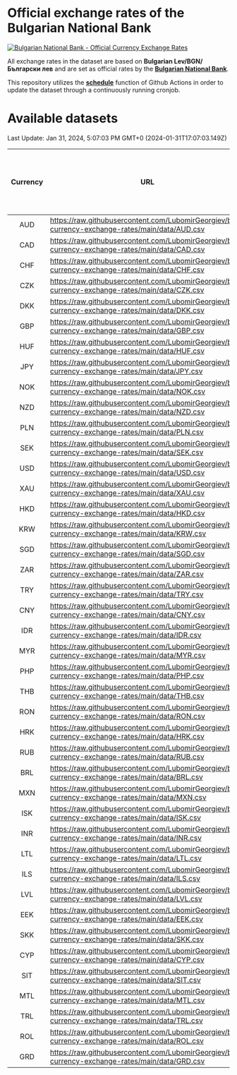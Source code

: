 # Official exchange rates of the Bulgarian National Bank

[![Bulgarian National Bank - Official Currency Exchange Rates](https://github.com/LubomirGeorgiev/bnb-currency-exchange-rates/actions/workflows/update-rates.yml/badge.svg?branch=main)](https://github.com/LubomirGeorgiev/bnb-currency-exchange-rates/actions/workflows/update-rates.yml)

All exchange rates in the dataset are based on **Bulgarian Lev/BGN/Български лев** and are set as official rates by the [**Bulgarian National Bank**](https://www.bnb.bg/Statistics/StExternalSector/StExchangeRates/StERForeignCurrencies/index.htm?toLang=_EN).

This repository utilizes the [**schedule**](https://docs.github.com/en/actions/reference/events-that-trigger-workflows) function of Github Actions in order to update the dataset through a continuously running cronjob.

# Available datasets

<!-- START LINKS (DO NOT EVER FU*ING DELETE THIS COMMENT FOR THE LOVE OF YOUR LIFE!!! IF YOU ARE CURIOS HOW IT WORKS, YOU CAN HAVE A LOOK AT ./src/updateReadme.ts) -->

Last Update: Jan 31, 2024, 5:07:03 PM GMT+0 (2024-01-31T17:07:03.149Z)

| Currency | URL                                                                                             | Number of records | Number of missing days that were filled in |
| :------: | ----------------------------------------------------------------------------------------------- | :---------------: | :----------------------------------------: |
|   AUD    | https://raw.githubusercontent.com/LubomirGeorgiev/bnb-currency-exchange-rates/main/data/AUD.csv |       8522        |                    2639                    |
|   CAD    | https://raw.githubusercontent.com/LubomirGeorgiev/bnb-currency-exchange-rates/main/data/CAD.csv |       8522        |                    2639                    |
|   CHF    | https://raw.githubusercontent.com/LubomirGeorgiev/bnb-currency-exchange-rates/main/data/CHF.csv |       8522        |                    2639                    |
|   CZK    | https://raw.githubusercontent.com/LubomirGeorgiev/bnb-currency-exchange-rates/main/data/CZK.csv |       8522        |                    2639                    |
|   DKK    | https://raw.githubusercontent.com/LubomirGeorgiev/bnb-currency-exchange-rates/main/data/DKK.csv |       8522        |                    2639                    |
|   GBP    | https://raw.githubusercontent.com/LubomirGeorgiev/bnb-currency-exchange-rates/main/data/GBP.csv |       8522        |                    2639                    |
|   HUF    | https://raw.githubusercontent.com/LubomirGeorgiev/bnb-currency-exchange-rates/main/data/HUF.csv |       8522        |                    2639                    |
|   JPY    | https://raw.githubusercontent.com/LubomirGeorgiev/bnb-currency-exchange-rates/main/data/JPY.csv |       8522        |                    2639                    |
|   NOK    | https://raw.githubusercontent.com/LubomirGeorgiev/bnb-currency-exchange-rates/main/data/NOK.csv |       8522        |                    2639                    |
|   NZD    | https://raw.githubusercontent.com/LubomirGeorgiev/bnb-currency-exchange-rates/main/data/NZD.csv |       8522        |                    2639                    |
|   PLN    | https://raw.githubusercontent.com/LubomirGeorgiev/bnb-currency-exchange-rates/main/data/PLN.csv |       8522        |                    2639                    |
|   SEK    | https://raw.githubusercontent.com/LubomirGeorgiev/bnb-currency-exchange-rates/main/data/SEK.csv |       8522        |                    2639                    |
|   USD    | https://raw.githubusercontent.com/LubomirGeorgiev/bnb-currency-exchange-rates/main/data/USD.csv |       8522        |                    2639                    |
|   XAU    | https://raw.githubusercontent.com/LubomirGeorgiev/bnb-currency-exchange-rates/main/data/XAU.csv |       8522        |                    2641                    |
|   HKD    | https://raw.githubusercontent.com/LubomirGeorgiev/bnb-currency-exchange-rates/main/data/HKD.csv |       8222        |                    2550                    |
|   KRW    | https://raw.githubusercontent.com/LubomirGeorgiev/bnb-currency-exchange-rates/main/data/KRW.csv |       8222        |                    2550                    |
|   SGD    | https://raw.githubusercontent.com/LubomirGeorgiev/bnb-currency-exchange-rates/main/data/SGD.csv |       8222        |                    2550                    |
|   ZAR    | https://raw.githubusercontent.com/LubomirGeorgiev/bnb-currency-exchange-rates/main/data/ZAR.csv |       8222        |                    2550                    |
|   TRY    | https://raw.githubusercontent.com/LubomirGeorgiev/bnb-currency-exchange-rates/main/data/TRY.csv |       6701        |                    2077                    |
|   CNY    | https://raw.githubusercontent.com/LubomirGeorgiev/bnb-currency-exchange-rates/main/data/CNY.csv |       6583        |                    2043                    |
|   IDR    | https://raw.githubusercontent.com/LubomirGeorgiev/bnb-currency-exchange-rates/main/data/IDR.csv |       6583        |                    2043                    |
|   MYR    | https://raw.githubusercontent.com/LubomirGeorgiev/bnb-currency-exchange-rates/main/data/MYR.csv |       6583        |                    2043                    |
|   PHP    | https://raw.githubusercontent.com/LubomirGeorgiev/bnb-currency-exchange-rates/main/data/PHP.csv |       6583        |                    2043                    |
|   THB    | https://raw.githubusercontent.com/LubomirGeorgiev/bnb-currency-exchange-rates/main/data/THB.csv |       6583        |                    2043                    |
|   RON    | https://raw.githubusercontent.com/LubomirGeorgiev/bnb-currency-exchange-rates/main/data/RON.csv |       6524        |                    2025                    |
|   HRK    | https://raw.githubusercontent.com/LubomirGeorgiev/bnb-currency-exchange-rates/main/data/HRK.csv |       6188        |                    1918                    |
|   RUB    | https://raw.githubusercontent.com/LubomirGeorgiev/bnb-currency-exchange-rates/main/data/RUB.csv |       5886        |                    1823                    |
|   BRL    | https://raw.githubusercontent.com/LubomirGeorgiev/bnb-currency-exchange-rates/main/data/BRL.csv |       5854        |                    1821                    |
|   MXN    | https://raw.githubusercontent.com/LubomirGeorgiev/bnb-currency-exchange-rates/main/data/MXN.csv |       5854        |                    1821                    |
|   ISK    | https://raw.githubusercontent.com/LubomirGeorgiev/bnb-currency-exchange-rates/main/data/ISK.csv |       5519        |                    1714                    |
|   INR    | https://raw.githubusercontent.com/LubomirGeorgiev/bnb-currency-exchange-rates/main/data/INR.csv |       5485        |                    1705                    |
|   LTL    | https://raw.githubusercontent.com/LubomirGeorgiev/bnb-currency-exchange-rates/main/data/LTL.csv |       4915        |                    1510                    |
|   ILS    | https://raw.githubusercontent.com/LubomirGeorgiev/bnb-currency-exchange-rates/main/data/ILS.csv |       4759        |                    1484                    |
|   LVL    | https://raw.githubusercontent.com/LubomirGeorgiev/bnb-currency-exchange-rates/main/data/LVL.csv |       4552        |                    1398                    |
|   EEK    | https://raw.githubusercontent.com/LubomirGeorgiev/bnb-currency-exchange-rates/main/data/EEK.csv |       3760        |                    1152                    |
|   SKK    | https://raw.githubusercontent.com/LubomirGeorgiev/bnb-currency-exchange-rates/main/data/SKK.csv |       2732        |                    840                     |
|   CYP    | https://raw.githubusercontent.com/LubomirGeorgiev/bnb-currency-exchange-rates/main/data/CYP.csv |       2664        |                    814                     |
|   SIT    | https://raw.githubusercontent.com/LubomirGeorgiev/bnb-currency-exchange-rates/main/data/SIT.csv |       2541        |                    777                     |
|   MTL    | https://raw.githubusercontent.com/LubomirGeorgiev/bnb-currency-exchange-rates/main/data/MTL.csv |       2364        |                    725                     |
|   TRL    | https://raw.githubusercontent.com/LubomirGeorgiev/bnb-currency-exchange-rates/main/data/TRL.csv |       1819        |                    560                     |
|   ROL    | https://raw.githubusercontent.com/LubomirGeorgiev/bnb-currency-exchange-rates/main/data/ROL.csv |       1698        |                    525                     |
|   GRD    | https://raw.githubusercontent.com/LubomirGeorgiev/bnb-currency-exchange-rates/main/data/GRD.csv |        359        |                    107                     |

<!-- END LINKS (DO NOT EVER FU*ING DELETE THIS COMMENT FOR THE LOVE OF YOUR LIFE!!! IF YOU ARE CURIOS HOW IT WORKS, YOU CAN HAVE A LOOK AT ./src/updateReadme.ts) -->
